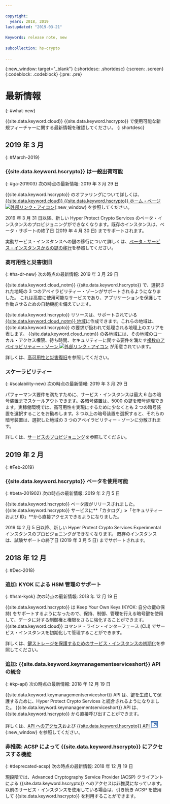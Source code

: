 ```yaml
---

copyright:
  years: 2018, 2019
lastupdated: "2019-03-21"

Keywords: release note, new

subcollection: hs-crypto

---
```


{:new_window: target="_blank"}
{:shortdesc: .shortdesc}
{:screen: .screen}
{:codeblock: .codeblock}
{:pre: .pre}

# 最新情報
{: #what-new}

{{site.data.keyword.cloud}} {{site.data.keyword.hscrypto}} で使用可能な新規フィーチャーに関する最新情報を確認してください。
{: shortdesc}

## 2019 年 3 月
{: #March-2019}

### {{site.data.keyword.hscrypto}} は一般出荷可能
{: #ga-201903}
次の時点の最新情報: 2019 年 3 月 29 日

{{site.data.keyword.hscrypto}} のオファリングについて詳しくは、[{{site.data.keyword.cloud}} {{site.data.keyword.hscrypto}} ホーム・ページ ![外部リンク・アイコン](../../icons/launch-glyph.svg "外部リンク・アイコン")](https://www.ibm.com/cloud/hyper-protect-crypto){:new_window} を参照してください。

2019 年 3 月 31 日以降、新しい Hyper Protect Crypto Services のベータ・インスタンスのプロビジョニングができなくなります。既存のインスタンスは、ベータ・サポートの終了日 (2019 年 4 月 30 日) までサポートされます。

実動サービス・インスタンスへの鍵の移行について詳しくは、[ベータ・サービス・インスタンスからの鍵の移行](/docs/services/hs-crypto/transition-keys.html)を参照してください。

### 高可用性と災害復旧
{: #ha-dr-new}
次の時点の最新情報: 2019 年 3 月 29 日

{{site.data.keyword.cloud_notm}} {{site.data.keyword.hscrypto}} で、選択された地域の 3 つのアベイラビリティー・ゾーンがサポートされるようになりました。
これは高度に使用可能なサービスであり、アプリケーションを保護して作動させるための自動機能を備えています。

{{site.data.keyword.hscrypto}} リソースは、サポートされている [{{site.data.keyword.cloud_notm}} 地域](/docs/services/hs-crypto/regions.html)に作成できます。これらの地域は、{{site.data.keyword.hscrypto}} の要求が扱われて処理される地理上のエリアを表します。 {{site.data.keyword.cloud_notm}} の各地域には、その地域のローカル・アクセス権限、待ち時間、セキュリティーに関する要件を満たす[複数のアベイラビリティー・ゾーン ![外部リンク・アイコン](../../icons/launch-glyph.svg "外部リンク・アイコン")](https://www.ibm.com/blogs/bluemix/2018/06/expansion-availability-zones-global-regions/) が用意されています。

詳しくは、[高可用性と災害復旧](/docs/services/hs-crypto/ha-dr.html)を参照してください。

### スケーラビリティー
{: #scalability-new}
次の時点の最新情報: 2019 年 3 月 29 日

パフォーマンス要件を満たすために、サービス・インスタンスは最大 6 台の暗号装置までスケールアウトできます。各暗号装置は、5000 の鍵を暗号処理できます。実稼働環境では、高可用性を実現にするために少なくとも 2 つの暗号装置を選択することをお勧めします。3 つ以上の暗号装置を選択すると、それらの暗号装置は、選択した地域の 3 つのアベイラビリティー・ゾーンに分散されます。

詳しくは、[サービスのプロビジョニング](/docs/services/hs-crypto/provision.html)を参照してください。

## 2019 年 2 月
{: #Feb-2019}

### {{site.data.keyword.hscrypto}} ベータを使用可能
{: #beta-201902}
次の時点の最新情報: 2019 年 2 月 5 日

{{site.data.keyword.hscrypto}} ベータ版がリリースされました。 {{site.data.keyword.hscrypto}} サービスに**「カタログ」**>**「セキュリティーおよび ID」**から直接アクセスできるようになりました。

2019 年 2 月 5 日以降、新しい Hyper Protect Crypto Services Experimental インスタンスのプロビジョニングができなくなります。 既存のインスタンスは、試験サポートの終了日 (2019 年 3 月 5 日) までサポートされます。

## 2018 年 12 月
{: #Dec-2018}

### 追加: KYOK による HSM 管理のサポート
{: #hsm-kyok}
次の時点の最新情報: 2018 年 12 月 19 日

{{site.data.keyword.hscrypto}} は Keep Your Own Keys (KYOK: 自分の鍵の保持) をサポートするようになったので、保持、制御、管理を行える暗号鍵を使用して、データに対する制御権と権限をさらに強化することができます。 {{site.data.keyword.cloud}} コマンド・ライン・インターフェース (CLI) でサービス・インスタンスを初期化して管理することができます。

詳しくは、[鍵ストレージを保護するためのサービス・インスタンスの初期化](/docs/services/hs-crypto/initialize_hsm.html)を参照してください。

### 追加: {{site.data.keyword.keymanagementserviceshort}} API の統合
{: #kp-api}
次の時点の最新情報: 2018 年 12 月 19 日

{{site.data.keyword.keymanagementserviceshort}} API は、鍵を生成して保護するために、Hyper Protect Crypto Services と統合されるようになりました。 {{site.data.keyword.keymanagementserviceshort}} API は、{{site.data.keyword.hscrypto}} から直接呼び出すことができます。

詳しくは、[API へのアクセス](/docs/services/hs-crypto/access-api.html)および [{{site.data.keyword.hscrypto}} API ![外部リンク・アイコン](image/external_link.svg "外部リンク・アイコン")](https://{DomainName}/apidocs/hs-crypto){:new_window} を参照してください。

### 非推奨: ACSP によって {{site.data.keyword.hscrypto}} にアクセスする機能
{: #deprecated-acsp}
次の時点の最新情報: 2018 年 12 月 19 日

現段階では、Advanced Cryptography Service Provider (ACSP) クライアントによる {{site.data.keyword.hscrypto}} へのアクセスは非推奨になっています。 以前のサービス・インスタンスを使用している場合は、引き続き ACSP を使用して {{site.data.keyword.hscrypto}} を利用することができます。
